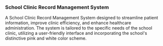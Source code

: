 ### School Clinic Record Management System

A School Clinic Record Management System designed to streamline patient information, improve clinic efficiency, and enhance healthcare administration. The system is tailored to the specific needs of the school clinic, utilizing a user-friendly interface and incorporating the school's distinctive pink and white color scheme.

